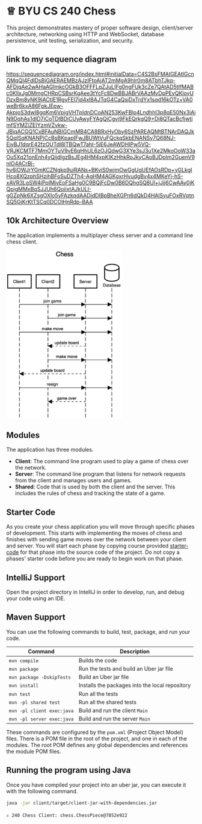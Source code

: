 # ♕ BYU CS 240 Chess

This project demonstrates mastery of proper software design, client/server architecture, networking using HTTP and WebSocket, database persistence, unit testing, serialization, and security.

## link to my sequence diagram 
https://sequencediagram.org/index.html#initialData=C4S2BsFMAIGEAtIGcnQMqQI4FdIDsBjGAERAEMBzAJzIFtoAjAT2mMgA9hIr0m8ATbhTJkq-AFDjqAe2wAHaAGImkcOGkB3OFFFLqZJuLIFg0ngFUk3cZe7QAtAD5tIfMABc0KllxJg0MmgCHRpCSBsrKgAee3tYcFc8DwBBJABrVAAzMyDpPEyQKloyUDzxBm8yNK9IACtIE1RgyFEI7id4xI8AJTqG4CaQsjDxTrdYx1sqd16kOTz+VA0weBr6kxA86FpkJEpw-AkpjoS3dwI8gqKm6VpigVHTpIdnDCoAN253KwFBlp4LndhhI3p8qE50Nx3iAiN9DqhAs1dID7iCoTDIBDiCUyAwyFYAgQiCgvj9FkEQrkgQ9+Di8QTacBcfjwtimfSYMZiZEIYzmVZvkw-JBiqACGQ1CxBFAuNBIGCmMB4CA8BRxHyOby6SzPAREAQMtBTNArDAQJk5QqlSqKNANPjCcBsBKpapIFwJBUWtVuFQckqSkbENANSy7Q68NJ-EjvBJ1dqrE42fzOUTdl8lTBQwT7ahI-5jE6JeAWDHIPw5VQ-VRJKCMTF7MmOYTuV9vE6qHhUL6zOJQdwG3XYe3sJ3u1Xe2MkoOoW33aOu5Xq21onEnh4yQijdIgzBsJEg4HM4xpKIKzHhkRoJkyCAoBJDpIm2GuenV9nIO4ACrBj-hv6iOWJrYGmKCZNgkp9uiRANs+BKviS0wjmOwGgUgUEfAOsRDp+yGLkgIHco8XQzphSHzihBFoSuDZTh4-AgHM4AGKgxrHvudgBv4x4MKeYj-hS-xAVR3LgSW4iPpIMjyEoFSaHg0C9BQjFcDw0B6DQhgSQ8Ul+jJij6CwAAy0jKQpigMMxBqSJJUh6QoiixtAJkULI-gGZpNk6XZsgOXIo5yFAzkqdAADidDIBpBheXGPn6dQkD4HAlSyuFOxRVptnSQ5GjKrKtTSCq0DCOlHnRdp-BAA
## 10k Architecture Overview

The application implements a multiplayer chess server and a command line chess client.

[![Sequence Diagram](10k-architecture.png)](https://sequencediagram.org/index.html#initialData=C4S2BsFMAIGEAtIGckCh0AcCGAnUBjEbAO2DnBElIEZVs8RCSzYKrgAmO3AorU6AGVIOAG4jUAEyzAsAIyxIYAERnzFkdKgrFIuaKlaUa0ALQA+ISPE4AXNABWAexDFoAcywBbTcLEizS1VZBSVbbVc9HGgnADNYiN19QzZSDkCrfztHFzdPH1Q-Gwzg9TDEqJj4iuSjdmoMopF7LywAaxgvJ3FC6wCLaFLQyHCdSriEseSm6NMBurT7AFcMaWAYOSdcSRTjTka+7NaO6C6emZK1YdHI-Qma6N6ss3nU4Gpl1ZkNrZwdhfeByy9hwyBA7mIT2KAyGGhuSWi9wuc0sAI49nyMG6ElQQA)

## Modules

The application has three modules.

- **Client**: The command line program used to play a game of chess over the network.
- **Server**: The command line program that listens for network requests from the client and manages users and games.
- **Shared**: Code that is used by both the client and the server. This includes the rules of chess and tracking the state of a game.

## Starter Code

As you create your chess application you will move through specific phases of development. This starts with implementing the moves of chess and finishes with sending game moves over the network between your client and server. You will start each phase by copying course provided [starter-code](starter-code/) for that phase into the source code of the project. Do not copy a phases' starter code before you are ready to begin work on that phase.

## IntelliJ Support

Open the project directory in IntelliJ in order to develop, run, and debug your code using an IDE.

## Maven Support

You can use the following commands to build, test, package, and run your code.

| Command                    | Description                                     |
| -------------------------- | ----------------------------------------------- |
| `mvn compile`              | Builds the code                                 |
| `mvn package`              | Run the tests and build an Uber jar file        |
| `mvn package -DskipTests`  | Build an Uber jar file                          |
| `mvn install`              | Installs the packages into the local repository |
| `mvn test`                 | Run all the tests                               |
| `mvn -pl shared test`      | Run all the shared tests                        |
| `mvn -pl client exec:java` | Build and run the client `Main`                 |
| `mvn -pl server exec:java` | Build and run the server `Main`                 |

These commands are configured by the `pom.xml` (Project Object Model) files. There is a POM file in the root of the project, and one in each of the modules. The root POM defines any global dependencies and references the module POM files.

## Running the program using Java

Once you have compiled your project into an uber jar, you can execute it with the following command.

```sh
java -jar client/target/client-jar-with-dependencies.jar

♕ 240 Chess Client: chess.ChessPiece@7852e922
```
